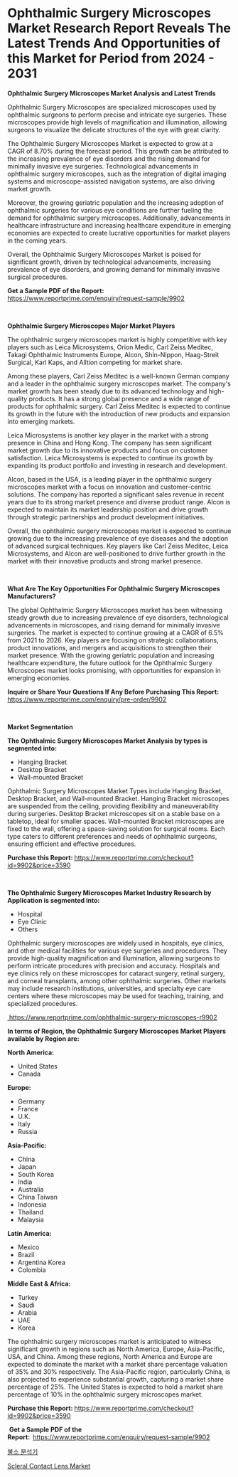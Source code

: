 <p><h1>Ophthalmic Surgery Microscopes Market Research Report Reveals The Latest Trends And Opportunities of this Market for Period from 2024 - 2031</h1></p><p><strong>Ophthalmic Surgery Microscopes Market Analysis and Latest Trends</strong></p>
<p><p>Ophthalmic Surgery Microscopes are specialized microscopes used by ophthalmic surgeons to perform precise and intricate eye surgeries. These microscopes provide high levels of magnification and illumination, allowing surgeons to visualize the delicate structures of the eye with great clarity.</p><p>The Ophthalmic Surgery Microscopes Market is expected to grow at a CAGR of 8.70% during the forecast period. This growth can be attributed to the increasing prevalence of eye disorders and the rising demand for minimally invasive eye surgeries. Technological advancements in ophthalmic surgery microscopes, such as the integration of digital imaging systems and microscope-assisted navigation systems, are also driving market growth.</p><p>Moreover, the growing geriatric population and the increasing adoption of ophthalmic surgeries for various eye conditions are further fueling the demand for ophthalmic surgery microscopes. Additionally, advancements in healthcare infrastructure and increasing healthcare expenditure in emerging economies are expected to create lucrative opportunities for market players in the coming years.</p><p>Overall, the Ophthalmic Surgery Microscopes Market is poised for significant growth, driven by technological advancements, increasing prevalence of eye disorders, and growing demand for minimally invasive surgical procedures.</p></p>
<p><strong>Get a Sample PDF of the Report:&nbsp;</strong> <a href="https://www.reportprime.com/enquiry/request-sample/9902">https://www.reportprime.com/enquiry/request-sample/9902</a></p>
<p>&nbsp;</p>
<p><strong>Ophthalmic Surgery Microscopes Major Market Players</strong></p>
<p><p>The ophthalmic surgery microscopes market is highly competitive with key players such as Leica Microsystems, Orion Medic, Carl Zeiss Meditec, Takagi Ophthalmic Instruments Europe, Alcon, Shin-Nippon, Haag-Streit Surgical, Karl Kaps, and Alltion competing for market share. </p><p>Among these players, Carl Zeiss Meditec is a well-known German company and a leader in the ophthalmic surgery microscopes market. The company's market growth has been steady due to its advanced technology and high-quality products. It has a strong global presence and a wide range of products for ophthalmic surgery. Carl Zeiss Meditec is expected to continue its growth in the future with the introduction of new products and expansion into emerging markets.</p><p>Leica Microsystems is another key player in the market with a strong presence in China and Hong Kong. The company has seen significant market growth due to its innovative products and focus on customer satisfaction. Leica Microsystems is expected to continue its growth by expanding its product portfolio and investing in research and development.</p><p>Alcon, based in the USA, is a leading player in the ophthalmic surgery microscopes market with a focus on innovation and customer-centric solutions. The company has reported a significant sales revenue in recent years due to its strong market presence and diverse product range. Alcon is expected to maintain its market leadership position and drive growth through strategic partnerships and product development initiatives.</p><p>Overall, the ophthalmic surgery microscopes market is expected to continue growing due to the increasing prevalence of eye diseases and the adoption of advanced surgical techniques. Key players like Carl Zeiss Meditec, Leica Microsystems, and Alcon are well-positioned to drive further growth in the market with their innovative products and strong market presence.</p></p>
<p>&nbsp;</p>
<p><strong>What Are The Key Opportunities For Ophthalmic Surgery Microscopes Manufacturers?</strong></p>
<p><p>The global Ophthalmic Surgery Microscopes market has been witnessing steady growth due to increasing prevalence of eye disorders, technological advancements in microscopes, and rising demand for minimally invasive surgeries. The market is expected to continue growing at a CAGR of 6.5% from 2021 to 2026. Key players are focusing on strategic collaborations, product innovations, and mergers and acquisitions to strengthen their market presence. With the growing geriatric population and increasing healthcare expenditure, the future outlook for the Ophthalmic Surgery Microscopes market looks promising, with opportunities for expansion in emerging economies.</p></p>
<p><strong>Inquire or Share Your Questions If Any Before Purchasing This Report:</strong> <a href="https://www.reportprime.com/enquiry/pre-order/9902">https://www.reportprime.com/enquiry/pre-order/9902</a></p>
<p>&nbsp;</p>
<p><strong>Market Segmentation</strong></p>
<p><strong>The Ophthalmic Surgery Microscopes Market Analysis by types is segmented into:</strong></p>
<p><ul><li>Hanging Bracket</li><li>Desktop Bracket</li><li>Wall-mounted Bracket</li></ul></p>
<p><p>Ophthalmic Surgery Microscopes Market Types include Hanging Bracket, Desktop Bracket, and Wall-mounted Bracket. Hanging Bracket microscopes are suspended from the ceiling, providing flexibility and maneuverability during surgeries. Desktop Bracket microscopes sit on a stable base on a tabletop, ideal for smaller spaces. Wall-mounted Bracket microscopes are fixed to the wall, offering a space-saving solution for surgical rooms. Each type caters to different preferences and needs of ophthalmic surgeons, ensuring efficient and effective procedures.</p></p>
<p><strong>Purchase this Report:&nbsp;</strong><a href="https://www.reportprime.com/checkout?id=9902&price=3590">https://www.reportprime.com/checkout?id=9902&price=3590</a></p>
<p>&nbsp;</p>
<p><strong>The Ophthalmic Surgery Microscopes Market Industry Research by Application is segmented into:</strong></p>
<p><ul><li>Hospital</li><li>Eye Clinic</li><li>Others</li></ul></p>
<p><p>Ophthalmic surgery microscopes are widely used in hospitals, eye clinics, and other medical facilities for various eye surgeries and procedures. They provide high-quality magnification and illumination, allowing surgeons to perform intricate procedures with precision and accuracy. Hospitals and eye clinics rely on these microscopes for cataract surgery, retinal surgery, and corneal transplants, among other ophthalmic surgeries. Other markets may include research institutions, universities, and specialty eye care centers where these microscopes may be used for teaching, training, and specialized procedures.</p></p>
<p><a href="https://www.reportprime.com/ophthalmic-surgery-microscopes-r9902">&nbsp;https://www.reportprime.com/ophthalmic-surgery-microscopes-r9902</a></p>
<p><strong>In terms of Region, the Ophthalmic Surgery Microscopes Market Players available by Region are:</strong></p>
<p>
    <p> <strong> North America: </strong>
        <ul>
            <li>United States</li>
            <li>Canada</li>
        </ul>
        </p> 
    <p> <strong> Europe: </strong>
        <ul>
            <li>Germany</li>
            <li>France</li>
            <li>U.K.</li>
            <li>Italy</li>
            <li>Russia</li>
        </ul>
        </p> 
    <p> <strong> Asia-Pacific: </strong>
        <ul>
            <li>China</li>
            <li>Japan</li>
            <li>South Korea</li>
            <li>India</li>
            <li>Australia</li>
            <li>China Taiwan</li>
            <li>Indonesia</li>
            <li>Thailand</li>
            <li>Malaysia</li>
        </ul>
        </p> 
    <p> <strong> Latin America: </strong>
        <ul>
            <li>Mexico</li>
            <li>Brazil</li>
            <li>Argentina Korea</li>
            <li>Colombia</li>
        </ul>
        </p> 
    <p> <strong> Middle East & Africa: </strong>
        <ul>
            <li>Turkey</li>
            <li>Saudi</li>
            <li>Arabia</li>
            <li>UAE</li>
            <li>Korea</li>
        </ul>
    </p>
    </p>
<p><p>The ophthalmic surgery microscopes market is anticipated to witness significant growth in regions such as North America, Europe, Asia-Pacific, USA, and China. Among these regions, North America and Europe are expected to dominate the market with a market share percentage valuation of 35% and 30% respectively. The Asia-Pacific region, particularly China, is also projected to experience substantial growth, capturing a market share percentage of 25%. The United States is expected to hold a market share percentage of 10% in the ophthalmic surgery microscopes market.</p></p>
<p><strong>Purchase this Report: </strong><a href="https://www.reportprime.com/checkout?id=9902&price=3590">https://www.reportprime.com/checkout?id=9902&price=3590</a></p>
<p>&nbsp;<strong>Get a Sample PDF of the Report:&nbsp;&nbsp;</strong><a href="https://www.reportprime.com/enquiry/request-sample/9902">https://www.reportprime.com/enquiry/request-sample/9902</a></p>
<p><strong></strong></p>
<p><p><a href="https://github.com/sougarounis/Market-Research-Report-List-3/blob/main/826266221577.md">불소 분석기</a></p><p><a href="https://github.com/RichRobinson5/Market-Research-Report-List-4/blob/main/scleral-contact-lens-market.md">Scleral Contact Lens Market</a></p></p>